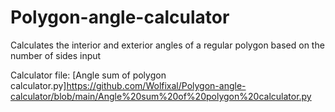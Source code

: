 # Polygon-angle-calculator
Calculates the interior and exterior angles of a regular polygon based on the number of sides input

Calculator file: [Angle sum of polygon calculator.py]https://github.com/Wolfixal/Polygon-angle-calculator/blob/main/Angle%20sum%20of%20polygon%20calculator.py
